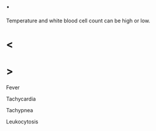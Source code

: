 # .

Temperature and white blood cell count can be high or low.

# <

# >

Fever

Tachycardia

Tachypnea

Leukocytosis
